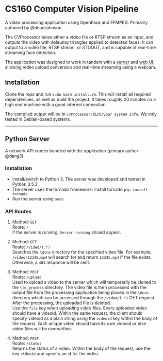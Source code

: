 # CS160 Computer Vision Pipeline

A video processing application using OpenFace and FFMPEG. Primarily authored by @deanljohnson.

The CVProcessor takes either a video file or RTSP stream as an input, and outputs the video with delaunay triangles applied to detected faces. It can output to a video file, RTSP stream, or STDOUT, and is capable of real-time streaming face detection.

The application was designed to work in tandem with a [server](https://github.com/gregdumb/cs160-server) and [web UI](https://github.com/gregdumb/cs160-server), allowing video upload conversion and real-time streaming using a webcam.

## Installation

Clone the repo and run `sudo bash install.sh`. This will install all required dependencies, as well as build the project. It takes roughly 20 minutes on a high end machine with a good internet connection.

The compiled output will be in `CVProcessor/dist/your system info`. We only tested in Debian-based systems.

---

## Python Server

A network API comes bundled with the application (primary author @dang3).

### Installation

* Install/switch to Python 3. The server was developed and tested in Python 3.5.2.
* The server uses the tornado framework. Install tornado `pip install tornado`
* Run the server using `sudo`

### API Routes
1. Method: `GET` <br />
   Route: `/` <br />
   If the server is running, `Server running` should appear.
   
2. Method: `GET` <br />
   Route: `/video/(.*)` <br />
   Searches the `\done` directory for the specified video file. For example, `/video/12345.mp4` will search for and return       `12345.mp4` if the file exists. Otherwise, a `404` response will be sent.
   
3. Method: `POST` <br />
   Route: `/upload` <br />
   Used to upload a video to the server which will temporarily be cloned to the `\to_process` directory. The video file is then    processed with the output file from the processing application being placed in the `\done` directory which can be accessed through the `/video/(.*)` GET request. After the processing, the uploaded file is deleted.  <br />
   Use the `file` key when uploading video files. Every uploaded video should have a videoid. Within the same request, the client should 
   specify videoid as a plain string using the `videoid` key within the body of the request. Each unique video should have its own 
   videoid  or else video files will be overwritten.
   
4. Method: `POST` <br />
   Route: `/status` <br />
   Returns the status of a video. Within the body of the request, use the key `videoid` and specify an id for the video.
   
   
